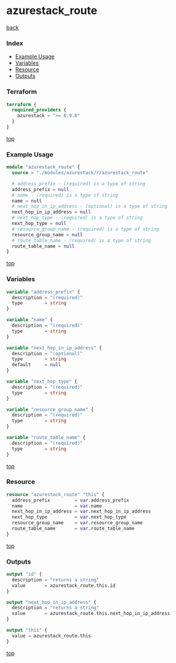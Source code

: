 # azurestack_route

[back](../azurestack.md)

### Index

- [Example Usage](#example-usage)
- [Variables](#variables)
- [Resource](#resource)
- [Outputs](#outputs)

### Terraform

```terraform
terraform {
  required_providers {
    azurestack = ">= 0.9.0"
  }
}
```

[top](#index)

### Example Usage

```terraform
module "azurestack_route" {
  source = "./modules/azurestack/r/azurestack_route"

  # address_prefix - (required) is a type of string
  address_prefix = null
  # name - (required) is a type of string
  name = null
  # next_hop_in_ip_address - (optional) is a type of string
  next_hop_in_ip_address = null
  # next_hop_type - (required) is a type of string
  next_hop_type = null
  # resource_group_name - (required) is a type of string
  resource_group_name = null
  # route_table_name - (required) is a type of string
  route_table_name = null
}
```

[top](#index)

### Variables

```terraform
variable "address_prefix" {
  description = "(required)"
  type        = string
}

variable "name" {
  description = "(required)"
  type        = string
}

variable "next_hop_in_ip_address" {
  description = "(optional)"
  type        = string
  default     = null
}

variable "next_hop_type" {
  description = "(required)"
  type        = string
}

variable "resource_group_name" {
  description = "(required)"
  type        = string
}

variable "route_table_name" {
  description = "(required)"
  type        = string
}
```

[top](#index)

### Resource

```terraform
resource "azurestack_route" "this" {
  address_prefix         = var.address_prefix
  name                   = var.name
  next_hop_in_ip_address = var.next_hop_in_ip_address
  next_hop_type          = var.next_hop_type
  resource_group_name    = var.resource_group_name
  route_table_name       = var.route_table_name
}
```

[top](#index)

### Outputs

```terraform
output "id" {
  description = "returns a string"
  value       = azurestack_route.this.id
}

output "next_hop_in_ip_address" {
  description = "returns a string"
  value       = azurestack_route.this.next_hop_in_ip_address
}

output "this" {
  value = azurestack_route.this
}
```

[top](#index)
